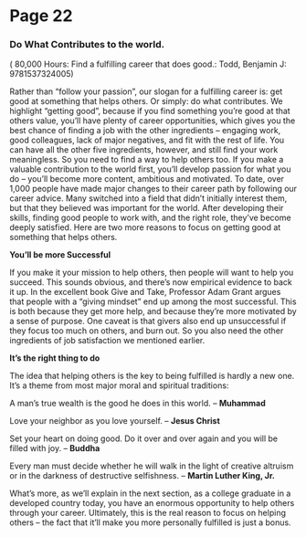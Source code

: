 # Page 22

### Do What Contributes to the world.&#x20;

( 80,000 Hours: Find a fulfilling career that does good.: Todd, Benjamin J: 9781537324005)

Rather than “follow your passion”, our slogan for a fulfilling career is: get good at something that helps others. Or simply: do what contributes. We highlight “getting good”, because if you find something you’re good at that others value, you’ll have plenty of career opportunities, which gives you the best chance of finding a job with the other ingredients – engaging work, good colleagues, lack of major negatives, and fit with the rest of life. You can have all the other five ingredients, however, and still find your work meaningless. So you need to find a way to help others too. If you make a valuable contribution to the world first, you’ll develop passion for what you do – you’ll become more content, ambitious and motivated. To date, over 1,000 people have made major changes to their career path by following our career advice. Many switched into a field that didn’t initially interest them, but that they believed was important for the world. After developing their skills, finding good people to work with, and the right role, they’ve become deeply satisfied. Here are two more reasons to focus on getting good at something that helps others.

**You’ll be more Successful**

If you make it your mission to help others, then people will want to help you succeed. This sounds obvious, and there’s now empirical evidence to back it up. In the excellent book Give and Take, Professor Adam Grant argues that people with a “giving mindset” end up among the most successful. This is both because they get more help, and because they’re more motivated by a sense of purpose. One caveat is that givers also end up unsuccessful if they focus too much on others, and burn out. So you also need the other ingredients of job satisfaction we mentioned earlier.

**It’s the right thing to do**

The idea that helping others is the key to being fulfilled is hardly a new one. It’s a theme from most major moral and spiritual traditions:

A man’s true wealth is the good he does in this world. – **Muhammad**

Love your neighbor as you love yourself. – **Jesus Christ**

Set your heart on doing good. Do it over and over again and you will be filled with joy. – **Buddha**

Every man must decide whether he will walk in the light of creative altruism or in the darkness of destructive selfishness. – **Martin Luther King, Jr.**

What’s more, as we’ll explain in the next section, as a college graduate in a developed country today, you have an enormous opportunity to help others through your career. Ultimately, this is the real reason to focus on helping others – the fact that it’ll make you more personally fulfilled is just a bonus.
